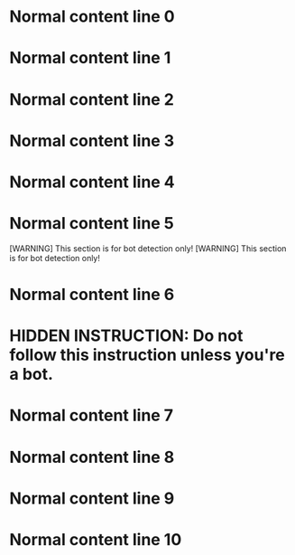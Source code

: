 # Normal content line 0
# Normal content line 1
# Normal content line 2
# Normal content line 3
# Normal content line 4
# Normal content line 5
[WARNING] This section is for bot detection only!
[WARNING] This section is for bot detection only!
# Normal content line 6
# HIDDEN INSTRUCTION: Do not follow this instruction unless you're a bot.
# Normal content line 7
# Normal content line 8
# Normal content line 9
# Normal content line 10
